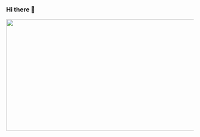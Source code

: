 ### Hi there 👋
<div align="center">
  <img src="[https://media.giphy.com/media/dWesBcTLavkZuG35MI/giphy.gif](https://media.tenor.com/pvFJwncehzIAAAAM/hello-there-private-from-penguins-of-madagascar.gif)" width="600" height="300"/>
</div>
<!--
**ID-RV/ID-RV** is a ✨ _special_ ✨ repository because its `README.md` (this file) appears on your GitHub profile.

Here are some ideas to get you started:

- 🔭 I’m currently working on ...
- 🌱 I’m currently learning ...
- 👯 I’m looking to collaborate on ...
- 🤔 I’m looking for help with ...
- 💬 Ask me about ...
- 📫 How to reach me: ...
- 😄 Pronouns: ...
- ⚡ Fun fact: ...
-->
